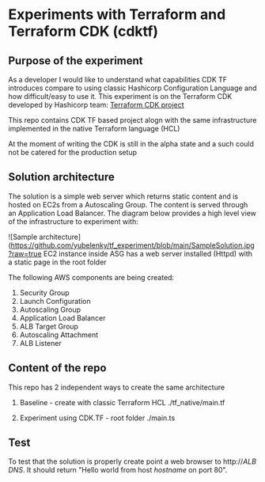 # Experiments with Terraform and Terraform CDK (cdktf)

## Purpose of the experiment
As a developer I would like to understand what capabilities CDK TF introduces compare to using classic Hashicorp Configuration Language and how difficult/easy to use it.
This experiment is on the Terraform CDK developed by Hashicorp team: [Terraform CDK project](https://github.com/hashicorp/terraform-cdk) 

This repo contains CDK TF based project alogn with the same infrastructure implemented in the native Terraform language (HCL)

At the moment of writing the CDK is still in the alpha state and a such could not be catered for the production setup

## Solution architecture
The solution is a simple web server which returns static content and is hosted on EC2s from a Autoscaling Group. The content is served through an Application Load Balancer. The diagram below provides a high level view of the infrastructure to experiment with:

![Sample architecture](https://github.com/yubelenky/tf_experiment/blob/main/SampleSolution.jpg?raw=true
EC2 instance inside ASG has a web server installed (Httpd) with a static page in the root folder

The following AWS components are being created:
1.	Security Group
2.	Launch Configuration
3.	Autoscaling Group
4.	Application Load Balancer
5.	ALB Target Group
6.	Autoscaling Attachment
7.	ALB Listener

## Content of the repo

This repo has 2 independent ways to create the same architecture
1. Baseline - create with classic Terraform HCL
./tf_native/main.tf

2. Experiment using CDK.TF - root folder
./main.ts


## Test

To test that the solution is properly create point a web browser to http://*ALB DNS*.
It should return "Hello world from host *hostname* on port 80". 
